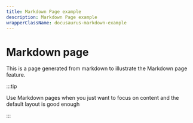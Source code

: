 ```yaml
---
title: Markdown Page example
description: Markdown Page example
wrapperClassName: docusaurus-markdown-example
---
```


# Markdown page

This is a page generated from markdown to illustrate the Markdown page feature.

:::tip

Use Markdown pages when you just want to focus on content and the default layout is good enough

:::